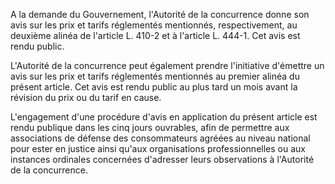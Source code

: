   

A la demande du Gouvernement, l'Autorité de la concurrence donne son avis sur les prix et tarifs réglementés mentionnés, respectivement, au deuxième alinéa de l'article L. 410-2 et à l'article L. 444-1. Cet avis est rendu public.


  

L'Autorité de la concurrence peut également prendre l'initiative d'émettre un avis sur les prix et tarifs réglementés mentionnés au premier alinéa du présent article. Cet avis est rendu public au plus tard un mois avant la révision du prix ou du tarif en cause.


L'engagement d'une procédure d'avis en application du présent article est rendu publique dans les cinq jours ouvrables, afin de permettre aux associations de défense des consommateurs agréées au niveau national pour ester en justice ainsi qu'aux organisations professionnelles ou aux instances ordinales concernées d'adresser leurs observations à l'Autorité de la concurrence.


  

  
